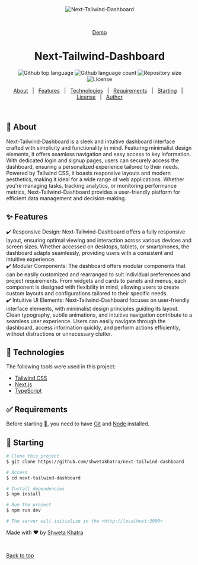 <div align="center" id="top"> 
  <img src="./.github/app.gif" alt="Next-Tailwind-Dashboard" />

  &#xa0;

  <a href="https://master--next-tailwind-dashboard.netlify.app/">Demo</a>
</div>

<h1 align="center">Next-Tailwind-Dashboard</h1>

<p align="center">
  <img alt="Github top language" src="https://img.shields.io/github/languages/top/shwetakhatra/next-tailwind-dashboard?color=56BEB8">

  <img alt="Github language count" src="https://img.shields.io/github/languages/count/shwetakhatra/next-tailwind-dashboard?color=56BEB8">

  <img alt="Repository size" src="https://img.shields.io/github/repo-size/shwetakhatra/next-tailwind-dashboard?color=56BEB8">

  <img alt="License" src="https://img.shields.io/github/license/shwetakhatra/next-tailwind-dashboard?color=56BEB8">
</p>

<p align="center">
  <a href="#dart-about">About</a> &#xa0; | &#xa0; 
  <a href="#sparkles-features">Features</a> &#xa0; | &#xa0;
  <a href="#rocket-technologies">Technologies</a> &#xa0; | &#xa0;
  <a href="#white_check_mark-requirements">Requirements</a> &#xa0; | &#xa0;
  <a href="#checkered_flag-starting">Starting</a> &#xa0; | &#xa0;
  <a href="#memo-license">License</a> &#xa0; | &#xa0;
  <a href="https://github.com/shwetakhatra" target="_blank">Author</a>
</p>

<br>

## :dart: About ##

Next-Tailwind-Dashboard is a sleek and intuitive dashboard interface crafted with simplicity and functionality in mind. Featuring minimalist design elements, it offers seamless navigation and easy access to key information. With dedicated login and signup pages, users can securely access the dashboard, ensuring a personalized experience tailored to their needs. Powered by Tailwind CSS, it boasts responsive layouts and modern aesthetics, making it ideal for a wide range of web applications. Whether you're managing tasks, tracking analytics, or monitoring performance metrics, Next-Tailwind-Dashboard provides a user-friendly platform for efficient data management and decision-making.

## :sparkles: Features ##

:heavy_check_mark: Responsive Design: Next-Tailwind-Dashboard offers a fully responsive layout, ensuring optimal viewing and interaction across various devices and screen sizes. Whether accessed on desktops, tablets, or smartphones, the dashboard adapts seamlessly, providing users with a consistent and intuitive experience.\
:heavy_check_mark: Modular Components: The dashboard offers modular components that can be easily customized and rearranged to suit individual preferences and project requirements. From widgets and cards to panels and menus, each component is designed with flexibility in mind, allowing users to create custom layouts and configurations tailored to their specific needs.\
:heavy_check_mark: Intuitive UI Elements: Next-Tailwind-Dashboard focuses on user-friendly interface elements, with minimalist design principles guiding its layout. Clean typography, subtle animations, and intuitive navigation contribute to a seamless user experience. Users can easily navigate through the dashboard, access information quickly, and perform actions efficiently, without distractions or unnecessary clutter.

## :rocket: Technologies ##

The following tools were used in this project:

- [Tailwind CSS](https://tailwindcss.com/)
- [Next.js](https://nextjs.org/)
- [TypeScript](https://www.typescriptlang.org/)

## :white_check_mark: Requirements ##

Before starting :checkered_flag:, you need to have [Git](https://git-scm.com) and [Node](https://nodejs.org/en/) installed.

## :checkered_flag: Starting ##

```bash
# Clone this project
$ git clone https://github.com/shwetakhatra/next-tailwind-dashboard

# Access
$ cd next-tailwind-dashboard

# Install dependencies
$ npm install

# Run the project
$ npm run dev

# The server will initialize in the <http://localhost:3000>
```
Made with :heart: by <a href="https://github.com/shwetakhatra" target="_blank">Shweta Khatra</a>

&#xa0;

<a href="#top">Back to top</a>
